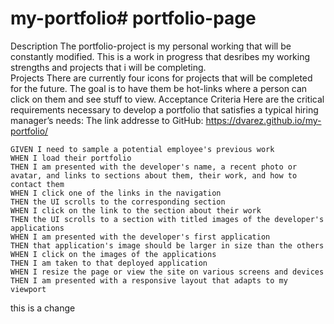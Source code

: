 # my-portfolio# portfolio-page

Description
The portfolio-project is my personal working that will be constantly modified. This is a work in progress that desribes my working strengths and projects that i will be completing.  
Projects
There are currently four icons for projects that will be completed for the future. The goal is to have them be hot-links where a person can click on them and see stuff to view.
Acceptance Criteria
Here are the critical requirements necessary to develop a portfolio that satisfies a typical hiring manager’s needs:
              The link addresse to GitHub:  https://dvarez.github.io/my-portfolio/
```
GIVEN I need to sample a potential employee's previous work
WHEN I load their portfolio
THEN I am presented with the developer's name, a recent photo or avatar, and links to sections about them, their work, and how to contact them
WHEN I click one of the links in the navigation
THEN the UI scrolls to the corresponding section
WHEN I click on the link to the section about their work
THEN the UI scrolls to a section with titled images of the developer's applications
WHEN I am presented with the developer's first application
THEN that application's image should be larger in size than the others
WHEN I click on the images of the applications
THEN I am taken to that deployed application
WHEN I resize the page or view the site on various screens and devices
THEN I am presented with a responsive layout that adapts to my viewport
```
this is a change
